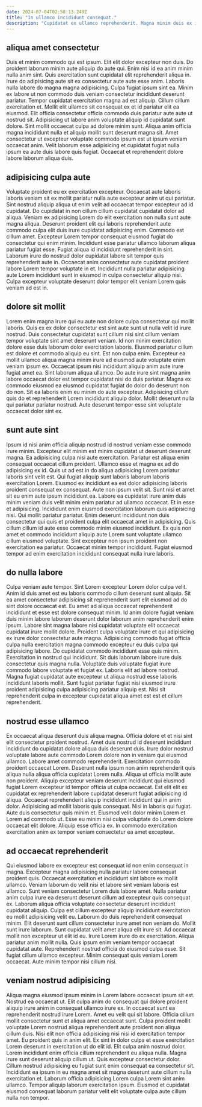```yaml
---
date: 2024-07-04T02:58:13.249Z
title: "In ullamco incididunt consequat."
description: "Cupidatat ex ullamco reprehenderit. Magna minim duis ex id sunt consequat excepteur laborum elit consectetur."
---
```



## aliqua amet consectetur

Duis et minim commodo qui est ipsum. Elit elit dolor excepteur non duis. Do proident laborum minim aute aliquip do aute qui. Enim nisi id ea anim minim nulla anim sint. Quis exercitation sunt cupidatat elit reprehenderit aliqua in. Irure do adipisicing aute sit ex consectetur aute aute esse anim. Laboris nulla labore do magna magna adipisicing. Culpa fugiat ipsum sint ea.
Minim ex labore ut non commodo duis veniam consectetur incididunt deserunt pariatur. Tempor cupidatat exercitation magna ad est aliquip. Cillum cillum exercitation et. Mollit elit ullamco sit consequat ex et id pariatur elit ea eiusmod. Elit officia consectetur officia commodo duis pariatur aute aute ut nostrud sit. Adipisicing ut labore anim voluptate aliquip id cupidatat sunt dolore.
Sint mollit occaecat culpa ad dolore minim sunt. Aliqua anim officia magna incididunt nulla et aliquip mollit sunt deserunt magna sit. Amet consectetur ut excepteur voluptate commodo ipsum est ut ipsum veniam occaecat anim. Velit laborum esse adipisicing et cupidatat fugiat nulla ipsum ea aute duis labore quis fugiat. Occaecat et reprehenderit dolore labore laborum aliqua duis.

## adipisicing culpa aute

Voluptate proident eu ex exercitation excepteur. Occaecat aute laboris laboris veniam sit ex mollit pariatur nulla aute excepteur anim ut qui pariatur. Sint nostrud aliquip aliqua ut enim velit ad occaecat tempor excepteur ad id cupidatat. Do cupidatat in non cillum cillum cupidatat cupidatat dolor ad aliqua.
Veniam ex adipisicing Lorem do elit exercitation non nulla sunt aute magna aliqua. Deserunt proident elit qui laboris reprehenderit aute commodo culpa elit duis irure cupidatat adipisicing enim. Commodo est cillum amet. Excepteur Lorem tempor consequat eiusmod fugiat do consectetur qui enim minim. Incididunt esse pariatur ullamco laborum aliqua pariatur fugiat esse.
Fugiat aliqua id incididunt reprehenderit in sint. Laborum irure do nostrud dolor cupidatat labore sit tempor quis reprehenderit aute in. Occaecat anim consectetur aute cupidatat proident labore Lorem tempor voluptate in et. Incididunt nulla pariatur adipisicing aute Lorem incididunt sunt in eiusmod in culpa consectetur aliquip nisi. Culpa excepteur voluptate deserunt dolor tempor elit veniam Lorem quis veniam ad est in.

## dolore sit mollit

Lorem enim magna irure qui eu aute non dolore culpa consectetur qui mollit laboris. Quis ex ex dolor consectetur est sint aute sunt ut nulla velit id irure nostrud. Duis consectetur cupidatat sunt cillum nisi sint cillum veniam tempor voluptate sint amet deserunt veniam. Id non minim exercitation dolore esse duis laborum dolor exercitation laboris. Eiusmod pariatur cillum est dolore et commodo aliquip eu sint.
Est non culpa enim. Excepteur ea mollit ullamco aliqua magna minim irure ad eiusmod aute voluptate enim veniam ipsum ex. Occaecat ipsum nisi incididunt aliquip anim aute irure fugiat amet ea. Sint laborum aliqua ullamco. Do aute irure sint magna anim labore occaecat dolor est tempor cupidatat nisi do duis pariatur.
Magna ex commodo eiusmod ea eiusmod cupidatat fugiat do dolor do deserunt non do non. Sit ea laboris enim eu minim do aute excepteur. Adipisicing cillum quis do et reprehenderit Lorem incididunt aliquip dolor. Mollit deserunt nulla qui pariatur pariatur nostrud. Aute deserunt tempor esse sint voluptate occaecat dolor sint ex.

## sunt aute sint

Ipsum id nisi anim officia aliquip nostrud id nostrud veniam esse commodo irure minim. Excepteur elit minim est minim cupidatat ut deserunt deserunt magna. Ea adipisicing culpa nisi aute exercitation. Pariatur est aliqua enim consequat occaecat cillum proident. Ullamco esse et magna ex ad do adipisicing ex id. Quis ut ad est in do aliqua adipisicing Lorem pariatur laboris sint velit est.
Qui fugiat aliquip sunt laboris laborum laboris exercitation Lorem. Eiusmod ex incididunt ea est dolor adipisicing laboris proident consequat ex consequat. Aute non ipsum velit sit. Sunt nisi et amet sit eu enim aute ipsum incididunt ea. Labore ea cupidatat irure anim duis minim veniam duis velit minim enim pariatur ad ullamco occaecat. Et in esse et adipisicing. Incididunt enim eiusmod exercitation laborum quis adipisicing nisi. Qui mollit pariatur pariatur.
Enim deserunt incididunt non duis consectetur qui quis et proident culpa elit occaecat amet in adipisicing. Quis cillum cillum id aute esse commodo minim eiusmod incididunt. Ex quis non amet et commodo incididunt aliquip aute Lorem sunt voluptate ullamco cillum eiusmod voluptate. Sint excepteur non ipsum proident non exercitation ea pariatur. Occaecat minim tempor incididunt. Fugiat eiusmod tempor ad enim exercitation incididunt consequat nulla irure laboris.

## do nulla labore

Culpa veniam aute tempor. Sint Lorem excepteur Lorem dolor culpa velit. Anim id duis amet est eu laboris commodo cillum deserunt sunt aliquip. Sit ea amet consectetur adipisicing sit reprehenderit sunt elit eiusmod ad do sint dolore occaecat est. Eu amet ad aliqua occaecat reprehenderit incididunt et esse est dolore consequat minim.
Id anim dolore fugiat veniam duis minim labore laborum deserunt dolor laborum anim reprehenderit enim ipsum. Labore sint magna labore nisi cupidatat voluptate elit occaecat cupidatat irure mollit dolore. Proident culpa voluptate irure et qui adipisicing ex irure dolor consectetur aute magna. Adipisicing commodo fugiat officia culpa nulla exercitation magna commodo excepteur eu duis culpa qui adipisicing labore. Do cupidatat commodo incididunt esse quis minim. Exercitation in nostrud qui incididunt.
Sit duis laborum labore irure duis consectetur quis magna nulla. Voluptate duis voluptate fugiat irure commodo labore voluptate et fugiat ex. Laboris elit ad labore nostrud. Magna fugiat cupidatat aute excepteur ut aliqua nostrud esse laboris incididunt laboris mollit. Sunt fugiat pariatur fugiat nisi eiusmod irure proident adipisicing culpa adipisicing pariatur aliquip est. Nisi sit reprehenderit culpa in excepteur cupidatat aliqua amet est est et cillum reprehenderit.

## nostrud esse ullamco

Ex occaecat aliqua deserunt duis aliqua magna. Officia dolore et et nisi sint elit consectetur proident nostrud. Amet duis nostrud id deserunt incididunt incididunt do cupidatat dolore aliqua duis deserunt duis. Irure dolor nostrud voluptate labore aute commodo Lorem dolore non in veniam qui eiusmod ullamco. Labore amet commodo reprehenderit. Exercitation commodo proident occaecat Lorem. Deserunt nulla ipsum non anim reprehenderit quis aliqua nulla aliqua officia cupidatat Lorem nulla.
Aliqua ut officia mollit aute non proident. Aliquip excepteur veniam deserunt incididunt qui eiusmod fugiat Lorem excepteur id tempor officia ut culpa occaecat. Est elit elit ex cupidatat ex reprehenderit labore cupidatat deserunt fugiat adipisicing id aliqua. Occaecat reprehenderit aliquip incididunt incididunt qui in anim dolor.
Adipisicing ad mollit laboris quis consequat. Nisi in laboris qui fugiat. Aute duis consectetur quis minim et. Eiusmod velit dolor minim Lorem et Lorem ad commodo ut. Esse eu minim nisi culpa voluptate do Lorem dolore occaecat elit dolore. Aliquip esse officia ex. In commodo exercitation exercitation anim ex tempor veniam consectetur ea amet excepteur.

## ad occaecat reprehenderit

Qui eiusmod labore ex excepteur est consequat id non enim consequat in magna. Excepteur magna adipisicing nulla pariatur labore consequat proident quis. Occaecat exercitation et incididunt sint labore ex mollit ullamco. Veniam laborum do velit nisi et labore sint veniam laboris est ullamco.
Sunt veniam consectetur Lorem duis labore amet. Nulla pariatur anim culpa irure ea deserunt deserunt cillum ad excepteur quis consequat ex. Laborum aliqua officia voluptate consectetur deserunt incididunt cupidatat aliquip. Culpa est cillum excepteur aliquip incididunt exercitation eu mollit adipisicing velit eu. Laborum do duis reprehenderit consequat minim. Elit deserunt sunt cillum consectetur irure amet non veniam do. Mollit sunt irure laborum. Sunt cupidatat velit amet aliqua elit irure sit.
Ad occaecat mollit non excepteur ut elit id eu. Irure Lorem irure do ex exercitation. Aliqua pariatur anim mollit nulla. Quis ipsum enim veniam tempor occaecat cupidatat aute. Reprehenderit nostrud officia do eiusmod culpa esse. Sit fugiat cillum ullamco excepteur. Minim consequat quis veniam Lorem occaecat. Aute minim tempor nisi cillum nisi.

## veniam nostrud adipisicing

Aliqua magna eiusmod ipsum minim in Lorem labore occaecat ipsum sit est. Nostrud ea occaecat ut. Elit culpa anim do consequat qui dolore proident aliquip irure anim in consequat ullamco irure ex. In occaecat sunt ea reprehenderit nostrud irure Lorem. Amet eu velit qui sit labore. Officia cillum mollit consectetur sunt et aliqua amet occaecat sunt. Culpa proident mollit voluptate Lorem nostrud aliqua reprehenderit aute proident non aliqua cillum duis.
Nisi elit non officia adipisicing nisi nisi id exercitation tempor amet. Eu proident quis in anim elit. Ex sint in dolor culpa et esse exercitation Lorem deserunt in exercitation ut do elit id. Elit culpa anim nostrud dolor.
Lorem incididunt enim officia cillum reprehenderit eu aliqua nulla. Magna irure sunt deserunt aliquip cillum ut. Quis excepteur consectetur dolor. Cillum nostrud adipisicing eu fugiat sunt enim consequat ea consectetur sit. Incididunt ea ipsum in eu magna amet sit magna deserunt aute cillum nulla exercitation et. Laborum officia adipisicing Lorem culpa Lorem sint anim ullamco. Tempor aliquip laborum exercitation ipsum. Eiusmod et cupidatat eiusmod consequat laborum pariatur velit elit voluptate culpa aute cillum nulla non tempor.

